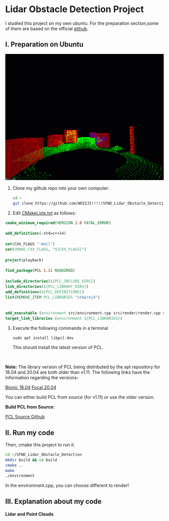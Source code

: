 # Lidar Obstacle Detection Project

I studied this project on my own ubuntu. 
For the preparation section,some of them are based on the official [github](https://github.com/udacity/SFND_Lidar_Obstacle_Detection).



## I. Preparation on Ubuntu
<img src="media/ObstacleDetectionFPS.gif" width="700" height="400" />

1. Clone my github repo into your own computer:

   ```sh
   cd ~
   git clone https://github.com/WOZIJI!!!!/SFND_Lidar_Obstacle_Detection.git
   ```

2.  Edit [CMakeLists.txt](https://github.com/udacity/SFND_Lidar_Obstacle_Detection/blob/master/CMakeLists.txt) as follows:

   ```cmake
   cmake_minimum_required(VERSION 2.8 FATAL_ERROR)
   
   add_definitions(-std=c++14)
   
   set(CXX_FLAGS "-Wall")
   set(CMAKE_CXX_FLAGS, "${CXX_FLAGS}")
   
   project(playback)
   
   find_package(PCL 1.11 REQUIRED)
   
   include_directories(${PCL_INCLUDE_DIRS})
   link_directories(${PCL_LIBRARY_DIRS})
   add_definitions(${PCL_DEFINITIONS})
   list(REMOVE_ITEM PCL_LIBRARIES "vtkproj4")
   
   
   add_executable (environment src/environment.cpp src/render/render.cpp src/processPointClouds.cpp)
   target_link_libraries (environment ${PCL_LIBRARIES})
   ```

3. Execute the following commands in a terminal

   ```shell
   sudo apt install libpcl-dev
    ```
   This should install the latest version of PCL.

<br/>

**Note:** The library version of PCL being distributed by the apt repository for 18.04 and 20.04 are both older than v1.11. The following links have the information regarding the versions-

[Bionic 18.04](https://www.ubuntuupdates.org/package/core/bionic/universe/updates/libpcl-dev)
[Focal 20.04](https://www.ubuntuupdates.org/package/core/focal/universe/base/libpcl-dev)

You can either build PCL from source (for v1.11) or use the older version.

**Build PCL from Source:**

[PCL Source Github](https://github.com/PointCloudLibrary/pcl)




## II. Run my code
Then, cmake this project to run it.


   ```sh
   cd ~/SFND_Lidar_Obstacle_Detection
   mkdir build && cd build
   cmake ..
   make
   ./environment
   ```
In the environment.cpp, you can choose different to render!

   




## III. Explanation about my code


#### Lidar and Point Clouds
